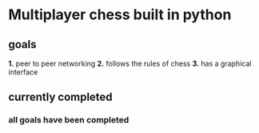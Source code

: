 # Multiplayer chess built in python
## goals
**1.** peer to peer networking
**2.** follows the rules of chess
**3.** has a graphical interface

## currently completed

### all goals have been completed